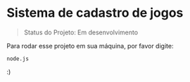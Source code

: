 <h1>Sistema de cadastro de jogos</h1>

> Status do Projeto: Em desenvolvimento

Para rodar esse projeto em sua máquina, por favor digite:

 ```
node.js
```
:)
